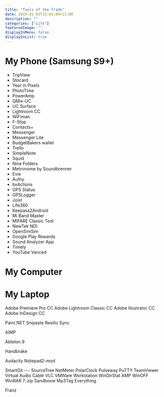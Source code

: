 ```yaml
---
title: "Tools of the Trade"
date: 2019-01-03T15:01:09+11:00
description: ""
categories: ["Life"]
featuredImage: ""
displayInMenu: false
displayInList: true
---
```


# My Phone (Samsung S9+)
* TripView
* Stocard
* Year in Pixels
* PhotoTime
* PowerAmp
* QMix-UC
* UC Surface
* Lightroom CC
* WiFiman
* F-Stop
* Contacts+
* Messenger
* Messenger Lite
* BudgetBakers wallet
* Trello
* SimpleNote
* Squid
* Nine Folders
* Metronome by Soundbrenner
* Evie
* Authy
* bxActions
* GPS Status
* GPSLogger
* Joist 
* Life360
* Keepass2Android
* Mi Band Master
* MIFARE Classic Tool
* NewTek NDI
* OpenSimSim
* Google Play Rewards
* Sound Analyzer App
* Timely
* YouTube Vanced

# My Computer

# My Laptop

Adobe Premiere Pro CC
Adobe Lightroom Classic CC
Adobe Illustrator CC
Adobe InDesign CC

Paint.NET
Snipaste
Resilio Sync

AIMP

Ableton 9

Handbrake

Audacity
Notepad2-mod

SmartGit    --- SourceTree
NetMeter
PolarClock
Pulseway
PuTTY
TeamViewer
Virtual Audio Cable
VLC
VMWare Workstation
WinDirStat
AMP WinOFF
WinRAR
7-zip
Sandboxie
Mp3Tag
Everything




Franz


